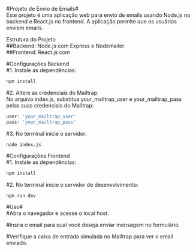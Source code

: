 #Projeto de Envio de Emails#  
Este projeto é uma aplicação web para envio de emails usando Node.js no backend e React.js no frontend. A aplicação permite que os usuários enviem emails.    

Estrutura do Projeto  
##Backend: Node.js com Express e Nodemailer    
##Frontend: React.js com    

#Configurações Backend    
#1. Instale as dependências:  
```bash
npm install
```
#2. Altere as credenciais do Mailtrap:    
No arquivo index.js, substitua your_mailtrap_user e your_mailtrap_pass pelas suas credenciais do Mailtrap:
```index.js
user: 'your_mailtrap_user'
pass: 'your_mailtrap_pass'
```

#3. No terminal inicie o servidor:  
```
node index.js
```


#Configurações Frontend  
#1. Instale as dependências:  
```bash
npm install
```

#2. No terminal inicie o servidor de desenvolvimento:  
```
npm run dev
```

#Uso#  
#Abra o navegador e acesse o local host.  

#Insira o email para qual você deseja enviar mensagem no formulário.  

#Verifique a caixa de entrada simulada no Mailtrap para ver o email enviado.  
